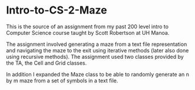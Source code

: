 # Intro-to-CS-2-Maze
This is the source of an assignment from my past 200 level intro to Computer Science course taught by Scott Robertson at UH Manoa.

The assignment involved generating a maze from a text file representation and navigating the maze to the exit using iterative methods (later also done using recursive methods). The assignment used two classes provided by the TA, the Cell and Grid classes.

In addition I expanded the Maze class to be able to randomly generate an n by m maze from a set of symbols in a text file.
